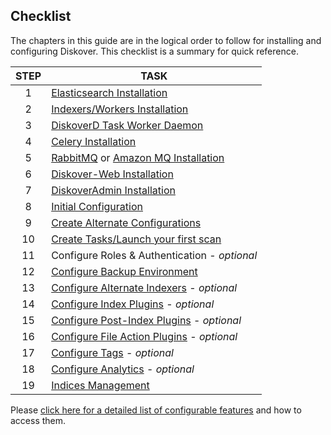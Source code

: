 <p id="checklist"></p>

## Checklist

The chapters in this guide are in the logical order to follow for installing and configuring Diskover. This checklist is a summary for quick reference.

| STEP | TASK |
| :---: | --- |
| 1 | [Elasticsearch Installation](#install_es) |
| 2 | [Indexers/Workers Installation](#install_indexers) |
| 3 | [DiskoverD Task Worker Daemon](#install_diskoverd) |
| 4 | [Celery Installation](#install_celery) |
| 5 | [RabbitMQ](#install_rabbitmq) or [Amazon MQ Installation](#install_amazonmq) |
| 6 | [Diskover-Web Installation](#install_diskover_web) |
| 7 | [DiskoverAdmin Installation](#install_diskoveradmin) |
| 8 | [Initial Configuration](#config_initial) |
| 9 | [Create Alternate Configurations](#create_alt_config) |
| 10 | [Create Tasks/Launch your first scan](#task_panel) |
| 11 | Configure Roles & Authentication - _optional_ |
| 12 | [Configure Backup Environment](#environment-backup) |
| 13 | [Configure Alternate Indexers](#config_alt_indexers) - _optional_ |
| 14 | [Configure Index Plugins](#config_plugins_index) - _optional_ |
| 15 | [Configure Post-Index Plugins](#config_plugins_post_index) - _optional_ |
| 16 | [Configure File Action Plugins](#config_plugins_file_actions) - _optional_ |
| 17 | [Configure Tags](#tags) - _optional_ |
| 18 | [Configure Analytics](#analytics) - _optional_ |
| 19 | [Indices Management](#indices_management) |

Please [click here for a detailed list of configurable features](#feature_navigator) and how to access them.
